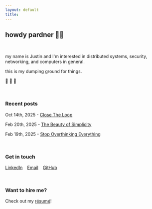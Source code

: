 ```yaml
---
layout: default
title:
---
```


## howdy pardner 👋🤠

<br/>

my name is Justin and I'm interested in distributed systems, security, networking, and computers in general.

this is my dumping ground for things.

🚧 🔨 👷

<br/>

### Recent posts

Oct 14th, 2025 - [Close The Loop](blog/close-the-loop)

Feb 20th, 2025 - [The Beauty of Simplicity](blog/simplicity)

Feb 19th, 2025 - [Stop Overthinking Everything](/blog/stop-overthinking-everything)

<br/>

### Get in touch

[LinkedIn](https://www.linkedin.com/in/justin-sautter/) &ensp; [Email](mailto:me@justinsautter.zip) &ensp; [GitHub](https://github.com/justinsautter/)

<br/>

### Want to hire me?

Check out my [résumé](/resume.pdf)!